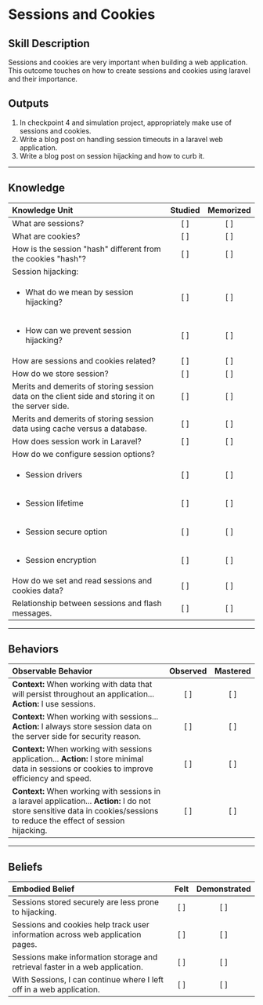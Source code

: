 # Sessions and Cookies

Skill Description
----------

Sessions and cookies are very important when building a web application. This outcome touches on how to create sessions and cookies using laravel and their importance.

Outputs
----------
1. In checkpoint 4 and simulation project, appropriately make use of sessions and cookies.
2. Write a blog post on handling session timeouts in a laravel web application.
3. Write a blog post on session hijacking and how to curb it.


----------
## **Knowledge**


| Knowledge Unit   |      Studied      | Memorized |
|:-------------|:------------------:|:--------:|
| What are sessions? | [ ] | [ ]  |
| What are cookies? | [ ] | [ ]  |
| How is the session "hash" different from the cookies "hash"? | [ ] | [ ]  |
| Session hijacking: | | |
| <ul><li> What do we mean by session hijacking? | [ ] | [ ]  |
| <ul><li> How can we prevent session hijacking? | [ ] | [ ]  |
| How are sessions and cookies related? | [ ] | [ ]  |
| How do we store session? | [ ] | [ ]  |
| Merits and demerits of storing session data on the client side and storing it on the server side. | [ ] | [ ]  |
| Merits and demerits of storing session data using cache versus a database. | [ ] | [ ]  |
| How does session work in Laravel? | [ ] | [ ]  |
| How do we configure session options? |  |  |
| <ul><li> Session drivers | [ ] | [ ]  |
| <ul><li> Session lifetime | [ ] | [ ]  |
| <ul><li> Session secure option | [ ] | [ ]  |
| <ul><li> Session encryption | [ ] | [ ]  |
| How do we set and read sessions and cookies data? | [ ] | [ ]  |
| Relationship between sessions and flash messages. | [ ] | [ ]  |


----------


## **Behaviors**


| Observable Behavior   |      Observed      | Mastered |
|:-------------|:------------------:|:--------:|
| **Context:** When working with data that will persist throughout an application... **Action:** I use sessions. | [ ] | [ ]  |
| **Context:** When working with sessions... **Action:** I always store session data on the server side for security reason. | [ ] | [ ]  |
| **Context:** When working with sessions application... **Action:** I store minimal data in sessions or cookies to improve efficiency and speed. | [ ] | [ ]  |
| **Context:** When working with sessions in a laravel application... **Action:** I do not store sensitive data in cookies/sessions to reduce the effect of session hijacking. | [ ] | [ ]  |


----------


## **Beliefs**


| Embodied Belief   |      Felt      | Demonstrated |
|:-------------|:------------------:|:--------:|
| Sessions stored securely are less prone to hijacking. | [ ] | [ ]  |
| Sessions and cookies help track user information across web application pages. | [ ] | [ ]  |
| Sessions make information storage and retrieval faster in a web application. | [ ] | [ ]  |
| With Sessions, I can continue where I left off in a web application. | [ ] | [ ]  |